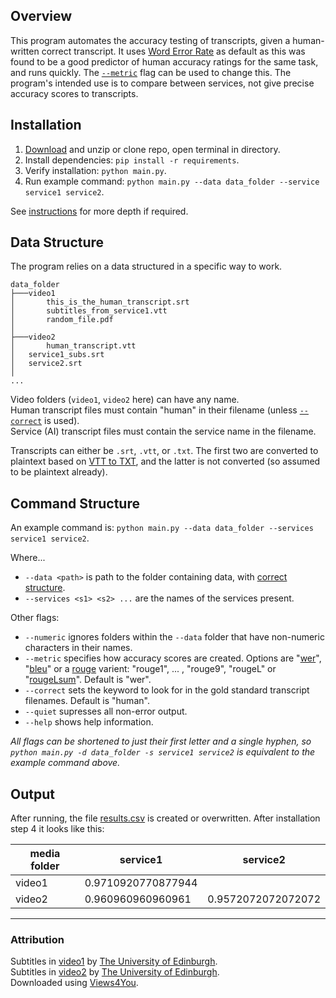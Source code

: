 ## Overview
This program automates the accuracy testing of transcripts, given a human-written correct transcript. 
It uses [Word Error Rate](https://en.wikipedia.org/wiki/Word_error_rate) as default as this was found to be a good predictor of human accuracy ratings for the same task, and runs quickly. The [`--metric`](#command-structure) flag can be used to change this.
The program's intended use is to compare between services, not give precise accuracy scores to transcripts.

## Installation
1. [Download](https://github.com/lewisforbes/Transcript-Evaluator/archive/refs/heads/main.zip) and unzip or clone repo, open terminal in directory.
2. Install dependencies: `pip install -r requirements`. 
3. Verify installation: `python main.py`.
4. Run example command: `python main.py --data data_folder --service service1 service2`.

See [instructions](/instructions.pdf) for more depth if required.


## Data Structure
The program relies on a data structured in a specific way to work.

```
data_folder
├───video1
│       this_is_the_human_transcript.srt
│       subtitles_from_service1.vtt
│       random_file.pdf
│
├───video2
│       human_transcript.vtt
│	service1_subs.srt
│	service2.srt
│
...
```

Video folders (`video1`, `video2` here) can have any name. \
Human transcript files must contain "human" in their filename (unless [`--correct`](#command-structure) is used). \
Service (AI) transcript files must contain the service name in the filename.

Transcripts can either be `.srt`, `.vtt`, or `.txt`. The first two are converted to plaintext based on [VTT to TXT](https://github.com/lewisforbes/VTT-to-TXT/), and the latter is not converted (so assumed to be plaintext already).


## Command Structure
An example command is: `python main.py --data data_folder --services service1 service2`.

Where...

- `--data <path>` is path to the folder containing data, with [correct structure](#data-structure).
- `--services <s1> <s2> ...` are the names of the services present.

Other flags:

- `--numeric` ignores folders within the `--data` folder that have non-numeric characters in their names. 
- `--metric` specifies how accuracy scores are created. Options are "[wer](https://en.wikipedia.org/wiki/Word_error_rate)", "[bleu](https://en.wikipedia.org/wiki/BLEU)" or a [rouge](https://en.wikipedia.org/wiki/ROUGE_(metric)) varient: "rouge1", ... , "rouge9", "rougeL" or "[rougeLsum](https://github.com/google-research/google-research/tree/master/rouge#two-flavors-of-rouge-l)". Default is "wer".
- `--correct` sets the keyword to look for in the gold standard transcript filenames. Default is "human".
- `--quiet` supresses all non-error output.
- `--help` shows help information.

*All flags can be shortened to just their first letter and a single hyphen, so `python main.py -d data_folder -s service1 service2` is equivalent to the example command above.*




## Output

After running, the file [results.csv](/results.csv) is created or overwritten. After installation step 4 it looks like this:

| media folder | service1           | service2           |
|--------------|--------------------|--------------------|
| video1       | 0.9710920770877944 |                    |
| video2       | 0.960960960960961  | 0.9572072072072072 |

--------------

### Attribution
Subtitles in [video1](data_folder/video1) by [The University of Edinburgh](https://www.youtube.com/watch?v=93Z48ALaBSQ). \
Subtitles in [video2](data_folder/video2) by [The University of Edinburgh](https://www.youtube.com/watch?v=nq80hb4-klw). \
Downloaded using [Views4You](https://views4you.com/tools/youtube-subtitles-downloader/).
